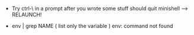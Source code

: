 - Try ctrl-\ in a prompt after you wrote some stuff should quit minishell --> RELAUNCH!

- env | grep NAME ( list only the variable ) env: command not found

